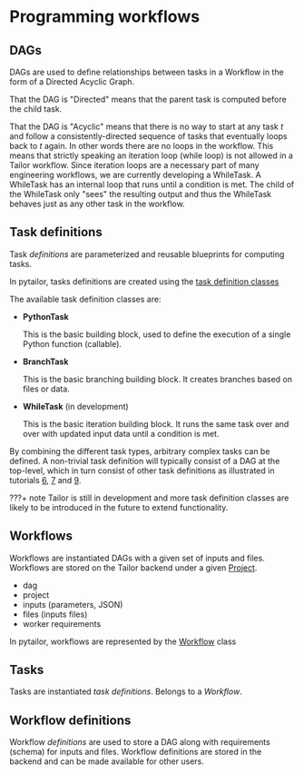# Programming workflows

## DAGs

DAGs are used to define relationships between tasks in a Workflow in the form of a
Directed Acyclic Graph. 

That the DAG is "Directed" means that the parent task is 
computed before the child task. 

That the DAG is "Acyclic" means that there is no way to start at any task _t_ and 
follow a consistently-directed sequence of tasks that eventually loops back to _t_ 
again. In other words there are no loops in the workflow. This means that strictly 
speaking an iteration loop (while loop) is not allowed in a Tailor workflow. 
Since iteration loops are a necessary part of many engineering workflows, we are 
currently developing a WhileTask. A WhileTask has an internal loop that runs until a 
condition is met. The child of the WhileTask only "sees" the resulting output and thus 
the WhileTask behaves just as any other task in the workflow.

## Task definitions

Task _definitions_ are parameterized and reusable blueprints for computing tasks.

In pytailor, tasks definitions are created using the
[task definition classes](../api/taskdefs.md)

The available task definition classes are:

- **PythonTask**
    
    This is the basic building block, used to define the execution of a
    single Python function (callable).
    
- **BranchTask**
    
    This is the basic branching building block. It creates branches based on files or data. 

- **WhileTask** (in development)
    
    This is the basic iteration building block. It runs the same task over and over 
    with updated input data until a condition is met. 


By combining the different task types, arbitrary complex tasks can be defined.
A non-trivial task definition will typically consist of a DAG at the top-level,
which in turn consist of other task definitions as illustrated in tutorials 
[6](../tutorials/example06_branch_task.md), [7](../tutorials/example07_branch_dag.md) 
and [9](../tutorials/example09_add_workflow_definition.md).

???+ note
    Tailor is still in development and more task definition classes are likely to be
    introduced in the future to extend functionality.


## Workflows

Workflows are instantiated DAGs with a given set of inputs and files. Workflows are
stored on the Tailor backend under a given [Project](account_management.md).

- dag
- project
- inputs (parameters, JSON)
- files (inputs files)
- worker requirements

In pytailor, workflows are represented by the [Workflow](../api/workflow.md) class

## Tasks
Tasks are instantiated _task definitions_. Belongs to a _Workflow_.

## Workflow definitions

Workflow _definitions_ are used to store a DAG along with requirements (schema) for inputs
and files. Workflow definitions are stored in the backend and can be made available for
other users. 
